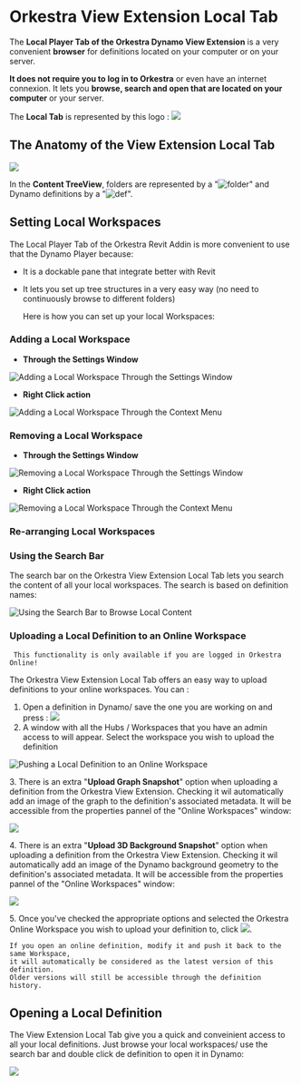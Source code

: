 # Orkestra View Extension Local Tab

The **Local Player Tab of the Orkestra Dynamo View Extension** is a very convenient **browser** for definitions located on your computer or on your server.&#x20;

**It does not require you to log in to Orkestra** or even have an internet connexion. It lets you **browse, search and open that are located on your computer** or your server.

The **Local Tab** is represented by this logo : ![](<../.gitbook/assets/image (3).png>)&#x20;

## The Anatomy of the View Extension Local Tab

&#x20;

![](../.gitbook/assets/anatomyoflocaltab.png)

In the **Content TreeView**, folders are represented by a "![folder](https://datashapes.files.wordpress.com/2020/05/workspace.png?)" and Dynamo definitions by a "![def](https://datashapes.files.wordpress.com/2020/05/definition.png?)".

## Setting Local Workspaces

The Local Player Tab of the Orkestra Revit Addin is more convenient to use that the Dynamo Player because:

* It is a dockable pane that integrate better with Revit
*   It lets you set up tree structures in a very easy way (no need to continuously browse to different folders)

    Here is how you can set up your local Workspaces:

### Adding a Local Workspace <a href="#adding-a-local-workspace" id="adding-a-local-workspace"></a>

* **Through the Settings Window**

![Adding a Local Workspace Through the Settings Window](../.gitbook/assets/addwssettings.gif)

* **Right Click action**&#x20;

![Adding a Local Workspace Through the Context Menu](../.gitbook/assets/addwsrightclick.gif)

### **Removing a Local Workspace** <a href="#removing-a-local-workspace" id="removing-a-local-workspace"></a>

* **Through the Settings Window**&#x20;

![Removing a Local Workspace Through the Settings Window](../.gitbook/assets/dellwsettings.gif)

* **Right Click action**&#x20;

![Removing a Local Workspace Through the Context Menu](../.gitbook/assets/dellrightclick.gif)

### Re-arranging Local Workspaces

### Using the Search Bar <a href="#using-the-search-bar" id="using-the-search-bar"></a>

The search bar on the Orkestra View Extension Local Tab lets you search the content of all your local workspaces. The search is based on definition names: &#x20;

![Using the Search Bar to Browse Local Content](../.gitbook/assets/searchbarlocal.gif)

### Uploading a Local Definition to an Online Workspace <a href="#uploading-a-local-definition-to-an-online-workspace" id="uploading-a-local-definition-to-an-online-workspace"></a>

```
 This functionality is only available if you are logged in Orkestra Online!
```

The Orkestra View Extension Local Tab offers an easy way to upload definitions to your online workspaces. You can :

1. Open a definition in Dynamo/ save the one you are working on and press :​ ![](../.gitbook/assets/pushtoorkestra.png)&#x20;
2. A window with all the Hubs / Workspaces that you have an admin access to will appear. Select the workspace you wish to upload the definition&#x20;

![Pushing a Local Definition to an Online Workspace](../.gitbook/assets/puchtoorkestra-options.png)

&#x20;3\. There is an extra "**Upload Graph Snapshot**" option when uploading a definition from the Orkestra View     Extension. Checking it wil automatically add an image of the graph to the definition's associated metadata. It will be accessible from the properties pannel of the "Online Workspaces" window: &#x20;

![](../.gitbook/assets/graphsnapshot.gif)

&#x20;4\. There is an extra "**Upload 3D Background Snapshot**" option when uploading a definition from the Orkestra View Extension. Checking it wil automatically add an image of the Dynamo background geometry to the definition's associated metadata. It will be accessible from the properties pannel of the "Online Workspaces" window:  &#x20;

![](../.gitbook/assets/backgroundsnapshot.gif)

&#x20; 5\.  Once you've checked the  appropriate options and selected the Orkestra Online Workspace you wish to upload your definition to, click ![](../.gitbook/assets/add.png).

```
If you open an online definition, modify it and push it back to the same Workspace,
it will automatically be considered as the latest version of this definition. 
Older versions will still be accessible through the definition history. 
```



## Opening a Local Definition

The View Extension Local Tab give you a quick and conveinient access to all your local definitions. Just browse your local workspaces/ use the search bar and double click de definition to open it in Dynamo: &#x20;

![](../.gitbook/assets/openlocaldef.gif)

